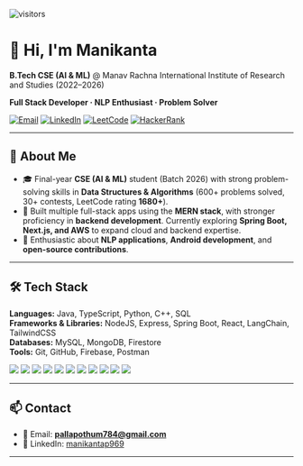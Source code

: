 ![visitors](https://komarev.com/ghpvc/?username=pallapothu30&label=Profile%20views&color=0e75b6&style=flat)
# 👋 Hi, I'm Manikanta

**B.Tech CSE (AI & ML)** @ Manav Rachna International Institute of Research and Studies (2022–2026)

**Full Stack Developer · NLP Enthusiast · Problem Solver**

<p align="left">
  <a href="mailto:pallapothum784@gmail.com"><img alt="Email" src="https://img.shields.io/badge/Email-pallapothum784%40gmail.com-red?logo=gmail"></a>
  <a href="https://www.linkedin.com/in/mani969"><img alt="LinkedIn" src="https://img.shields.io/badge/LinkedIn-manikantap969-blue?logo=linkedin"></a>
  <a href="https://leetcode.com/u/manikanta_30/"><img alt="LeetCode" src="https://img.shields.io/badge/LeetCode-manikanta__30-black?logo=leetcode"></a>
  <a href="https://www.hackerrank.com/profile/pallapothum784"><img alt="HackerRank" src="https://img.shields.io/badge/HackerRank-pallapothum784-brightgreen?logo=hackerrank"></a>
</p>

---

## 🚀 About Me

- 🎓 Final-year **CSE (AI & ML)** student (Batch 2026) with strong problem-solving skills in **Data Structures & Algorithms** (600+ problems solved, 30+ contests, LeetCode rating **1680+**).  
- 🔭 Built multiple full-stack apps using the **MERN stack**, with stronger proficiency in **backend development**. Currently exploring **Spring Boot, Next.js, and AWS** to expand cloud and backend expertise.  
- 🧠 Enthusiastic about **NLP applications**, **Android development**, and **open-source contributions**.  


---

## 🛠️ Tech Stack

**Languages:**  Java, TypeScript, Python, C++, SQL  
**Frameworks & Libraries:** NodeJS, Express, Spring Boot, React, LangChain, TailwindCSS  
**Databases:** MySQL, MongoDB, Firestore  
**Tools:** Git, GitHub, Firebase, Postman  

<p align="left">
  <img src="https://img.shields.io/badge/C++-00599C?logo=cplusplus&logoColor=white" />
  <img src="https://img.shields.io/badge/Python-3776AB?logo=python&logoColor=white" />
  <img src="https://img.shields.io/badge/TypeScript-3178C6?logo=typescript&logoColor=white" />
  <img src="https://img.shields.io/badge/React-20232A?logo=react&logoColor=61DAFB" />
  <img src="https://img.shields.io/badge/Node.js-339933?logo=node.js&logoColor=white" />
  <img src="https://img.shields.io/badge/Express-000000?logo=express&logoColor=white" />
  <img src="https://img.shields.io/badge/Spring%20Boot-6DB33F?logo=springboot&logoColor=white" />
  <img src="https://img.shields.io/badge/TailwindCSS-06B6D4?logo=tailwindcss&logoColor=white" />
  <img src="https://img.shields.io/badge/MySQL-4479A1?logo=mysql&logoColor=white" />
  <img src="https://img.shields.io/badge/MongoDB-47A248?logo=mongodb&logoColor=white" />
  <img src="https://img.shields.io/badge/Firebase-FFCA28?logo=firebase&logoColor=black" />
</p>


---


## 📫 Contact

- 📧 Email: **pallapothum784@gmail.com**  
- 🔗 LinkedIn: [manikantap969](https://linkedin.com/in/manikantap969)

---

